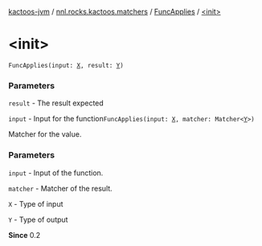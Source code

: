 [kactoos-jvm](../../index.md) / [nnl.rocks.kactoos.matchers](../index.md) / [FuncApplies](index.md) / [&lt;init&gt;](./-init-.md)

# &lt;init&gt;

`FuncApplies(input: `[`X`](index.md#X)`, result: `[`Y`](index.md#Y)`)`

### Parameters

`result` - The result expected

`input` - Input for the function`FuncApplies(input: `[`X`](index.md#X)`, matcher: Matcher<`[`Y`](index.md#Y)`>)`

Matcher for the value.

### Parameters

`input` - Input of the function.

`matcher` - Matcher of the result.

`X` - Type of input

`Y` - Type of output

**Since**
0.2

